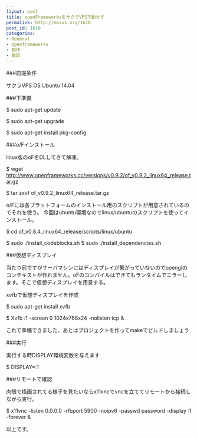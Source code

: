 ```yaml
---
layout: post
title: openFrameworksをサクラVPSで動かす
permalink: http://moxus.org/1610
post_id: 1610
categories: 
- General
- openframeworks
- 制作
- 雑記
---
```


###前提条件



サクラVPS OS Ubuntu 14.04


###下準備



$ sudo apt-get update

$ sudo apt-get upgrade

$ sudo apt-get install pkg-config


###o/Fインストール



linux版のoFをDLしてきて解凍。


$ wget http://www.openframeworks.cc/versions/v0.9.2/of_v0.9.2_linux64_release.tar.gz

$ tar zxvf of_v0.9.2_linux64_release.tar.gz


o/Fには各プラットフォームのインストール用のスクリプトが用意されているのでそれを使う。
今回はubuntu環境なのでlinux/ubuntuのスクリプトを使ってインストール。


$ cd of_v0.8.4_linux64_release/scripts/linux/ubuntu

$ sudo ./install_codeblocks.sh
$ sudo ./install_dependencies.sh


###仮想ディスプレイ



当たり前ですがサーバマシンにはディスプレイが繋がっていないのでopenglのコンテキストが作れません。oFのコンパイルはできてもランタイムでエラーします。そこで仮想ディスプレイを用意する。


xvfbで仮想ディスプレイを作成


$ sudo apt-get install xvfb

$ Xvfb :1 -screen 0 1024x768x24 -nolisten tcp &


これで準備できました、あとはプロジェクトを作ってmakeでビルドしましょう


###実行



実行する時DISPLAY環境変数を与えます


$ DISPLAY=:1 <Your App>


###リモートで確認



肉眼で描画されてる様子を見たいならx11xncでvncを立ててリモートから接続しながら実行。


$ x11vnc -listen 0.0.0.0 -rfbport 5900 -noipv6 -passwd password -display :1 -forever &


以上です。